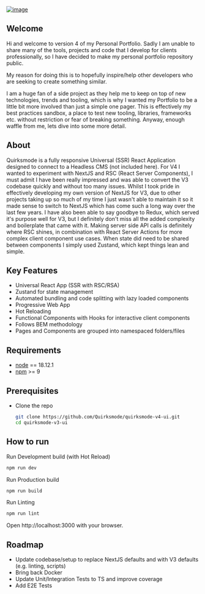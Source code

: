 [![image](https://cms.quirksmode.co.uk/wp-content/uploads/2020/08/quirksmode-github.jpg)](https://www.quirksmode.co.uk)

## Welcome

Hi and welcome to version 4 of my Personal Portfolio. Sadly I am unable to share many of the tools, projects and code that I develop for clients professionally, so I have decided to make my personal portfolio repository public.

My reason for doing this is to hopefully inspire/help other developers who are seeking to create something similar.

I am a huge fan of a side project as they help me to keep on top of new technologies, trends and tooling, which is why I wanted my Portfolio to be a little bit more involved than just a simple one pager. This is effectively my best practices sandbox, a place to test new tooling, libraries, frameworks etc. without restriction or fear of breaking something. Anyway, enough waffle from me, lets dive into some more detail.

## About

Quirksmode is a fully responsive Universal (SSR) React Application designed to connect to a Headless CMS (not included here). For V4 I wanted to experiment with NextJS and RSC (React Server Components), I must admit I have been really impressed and was able to convert the V3 codebase quickly and without too many issues. Whilst I took pride in effectively developing my own version of NextJS for V3, due to other projects taking up so much of my time I just wasn't able to maintain it so it made sense to switch to NextJS which has come such a long way over the last few years. I have also been able to say goodbye to Redux, which served it's purpose well for V3, but I definitely don't miss all the added complexity and boilerplate that came with it. Making server side API calls is definitely where RSC shines, in combination with React Server Actions for more complex client component use cases. When state did need to be shared between components I simply used Zustand, which kept things lean and simple.

## Key Features

- Universal React App (SSR with RSC/RSA)
- Zustand for state management
- Automated bundling and code splitting with lazy loaded components
- Progressive Web App
- Hot Reloading
- Functional Components with Hooks for interactive client components
- Follows BEM methodology
- Pages and Components are grouped into namespaced folders/files

## Requirements

- [node](https://nodejs.org/en) == 18.12.1
- [npm](https://www.npmjs.com) >= 9

## Prerequisites

- Clone the repo

  ```sh
  git clone https://github.com/Quirksmode/quirksmode-v4-ui.git
  cd quirksmode-v3-ui
  ```

## How to run

Run Development build (with Hot Reload)

```bash
npm run dev
```

Run Production build

```bash
npm run build
```

Run Linting

```bash
npm run lint
```

Open http://localhost:3000 with your browser.

## Roadmap

- Update codebase/setup to replace NextJS defaults and with V3 defaults (e.g. linting, scripts)
- Bring back Docker
- Update Unit/Integration Tests to TS and improve coverage
- Add E2E Tests
